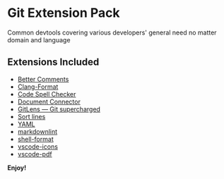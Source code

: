 # Git Extension Pack

Common devtools covering various developers' general need no matter domain and language

## Extensions Included

- [Better Comments](https://marketplace.visualstudio.com/items?itemName=aaron-bond.better-comments)
- [Clang-Format](https://marketplace.visualstudio.com/items?itemName=xaver.clang-format)
- [Code Spell Checker](https://marketplace.visualstudio.com/items?itemName=streetsidesoftware.code-spell-checker)
- [Document Connector](https://marketplace.visualstudio.com/items?itemName=mintlify.connector)
- [GitLens — Git supercharged](https://marketplace.visualstudio.com/items?itemName=eamodio.gitlens)
- [Sort lines](https://marketplace.visualstudio.com/items?itemName=Tyriar.sort-lines)
- [YAML](https://marketplace.visualstudio.com/items?itemName=redhat.vscode-yaml)
- [markdownlint](https://marketplace.visualstudio.com/items?itemName=DavidAnson.vscode-markdownlint)
- [shell-format](https://marketplace.visualstudio.com/items?itemName=foxundermoon.shell-format)
- [vscode-icons](https://marketplace.visualstudio.com/items?itemName=vscode-icons-team.vscode-icons)
- [vscode-pdf](https://marketplace.visualstudio.com/items?itemName=tomoki1207.pdf)

**Enjoy!**
